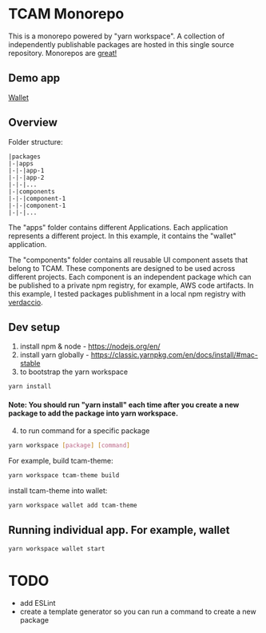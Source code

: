 # TCAM Monorepo

This is a monorepo powered by "yarn workspace". A collection of independently publishable packages are hosted in this single source repository. Monorepos are [great!](https://github.com/babel/babel/blob/master/doc/design/monorepo.md)

## Demo app

[Wallet](http://tcam-wallet.s3-website-ap-southeast-2.amazonaws.com/)

## Overview

Folder structure:

```
|packages
|-|apps
|-|-|app-1
|-|-|app-2
|-|-|...
|-|components
|-|-|component-1
|-|-|component-1
|-|-|...
```

The "apps" folder contains different Applications. Each application represents a different project. In this example, it contains the "wallet" application.

The "components" folder contains all reusable UI component assets that belong to TCAM. These components are designed to be used across different projects. Each component is an independent package which can be published to a private npm registry, for example, AWS code artifacts. In this example, I tested packages publishment in a local npm registry with [verdaccio](https://github.com/verdaccio/verdaccio).

## Dev setup

1. install npm & node - https://nodejs.org/en/
2. install yarn globally - https://classic.yarnpkg.com/en/docs/install/#mac-stable
3. to bootstrap the yarn workspace

```bash
yarn install
```

#### Note: You should run "yarn install" each time after you create a new package to add the package into yarn workspace.

4. to run command for a specific package

```bash
yarn workspace [package] [command]
```

For example, build tcam-theme:

```bash
yarn workspace tcam-theme build
```

install tcam-theme into wallet:

```bash
yarn workspace wallet add tcam-theme
```

## Running individual app. For example, wallet

```bash
yarn workspace wallet start
```

# TODO

- add ESLint
- create a template generator so you can run a command to create a new package
